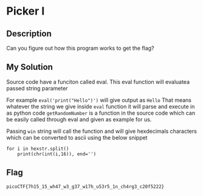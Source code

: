 # Picker I

## Description

Can you figure out how this program works to get the flag?

## My Solution

Source code have a funciton called eval. This eval function will evaluatea passed string parameter

For example `eval('print("Hello")')` will give output as `Hello`
That means whatever the string we give inside `eval` function it will parse and execute in as python code
`getRandomNumber` is a function in the source code which can be easily called through eval and given as example for us.

Passing `win` string will call the function and will give hexdecimals characters which can be converted to ascii using the below snippet

```
for i in hexstr.split()
    print(chr(int(i,16)), end='')
```

## Flag

`picoCTF{7h15_15_wh47_w3_g37_w17h_u53r5_1n_ch4rg3_c20f5222}`
